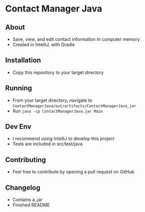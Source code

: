 # Contact Manager Java

## About

- Save, view, and edit contact information in computer memory
- Created in IntelliJ, with Gradle

## Installation

- Copy this repository to your target directory

## Running

- From your target directory, navigate to `ContactManagerJava/out/artifacts/ContactManagerJava_jar`
- Run `java -cp ContactManagerJava.jar Main`

## Dev Env

- I recommend using IntelliJ to develop this project
- Tests are included in src/test/java

## Contributing

- Feel free to contribute by opening a pull request on GitHub

## Changelog

- Contains a .jar
- Finished README